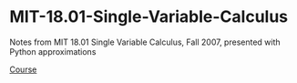 # MIT-18.01-Single-Variable-Calculus
Notes from MIT 18.01 Single Variable Calculus, Fall 2007, presented with Python approximations

[Course](https://youtube.com/playlist?list=PL590CCC2BC5AF3BC1)